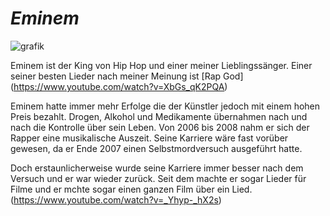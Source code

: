
# ***Eminem***

![grafik](https://user-images.githubusercontent.com/110893008/183616287-786f5abd-2b39-4ed2-91e2-eab99cf1aa72.png)

Eminem ist der King von Hip Hop und einer meiner Lieblingssänger. Einer seiner besten Lieder nach meiner Meinung ist [Rap God]
(https://www.youtube.com/watch?v=XbGs_qK2PQA)

Eminem hatte immer mehr Erfolge die der Künstler jedoch mit einem hohen Preis bezahlt. Drogen, Alkohol und Medikamente übernahmen nach und nach die Kontrolle über sein Leben. Von 2006 bis 2008 nahm er sich der Rapper eine musikalische Auszeit. Seine Karriere wäre fast vorüber gewesen, da er Ende 2007 einen Selbstmordversuch ausgeführt hatte.

Doch erstaunlicherweise wurde seine Karriere immer besser nach dem Versuch und er war wieder zurück. Seit dem machte er sogar Lieder für Filme und er mchte sogar einen ganzen Film über ein Lied. (https://www.youtube.com/watch?v=_Yhyp-_hX2s)





